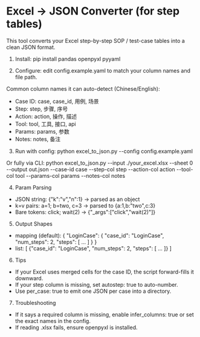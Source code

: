 # Excel → JSON Converter (for step tables)

This tool converts your Excel step-by-step SOP / test-case tables into a clean JSON format.

1) Install: pip install pandas openpyxl pyyaml

2) Configure: edit config.example.yaml to match your column names and file path.

Common column names it can auto-detect (Chinese/English):
- Case ID: case, case_id, 用例, 场景
- Step: step, 步骤, 序号
- Action: action, 操作, 描述
- Tool: tool, 工具, 接口, api
- Params: params, 参数
- Notes: notes, 备注

3) Run with config:
python excel_to_json.py --config config.example.yaml

Or fully via CLI:
python excel_to_json.py --input ./your_excel.xlsx --sheet 0 --output out.json --case-id case --step-col step --action-col action --tool-col tool --params-col params --notes-col notes

4) Param Parsing
- JSON string: {"k":"v","n":1} → parsed as an object
- k=v pairs: a=1; b=two, c=3 → parsed to {a:1,b:"two",c:3}
- Bare tokens: click; wait(2) → {"_args":["click","wait(2)"]}

5) Output Shapes
- mapping (default): { "LoginCase": { "case_id": "LoginCase", "num_steps": 2, "steps": [ ... ] } }
- list: [ {"case_id": "LoginCase", "num_steps": 2, "steps": [ ... ]} ]

6) Tips
- If your Excel uses merged cells for the case ID, the script forward-fills it downward.
- If your step column is missing, set autostep: true to auto-number.
- Use per_case: true to emit one JSON per case into a directory.

7) Troubleshooting
- If it says a required column is missing, enable infer_columns: true or set the exact names in the config.
- If reading .xlsx fails, ensure openpyxl is installed.